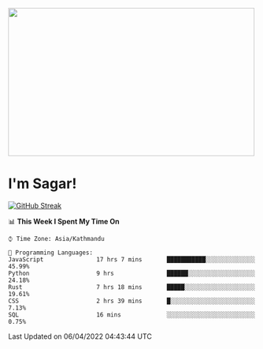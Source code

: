 
<img src="https://media.giphy.com/media/3ornk57KwDXf81rjWM/giphy.gif" width="500" height="300" frameBorder="0" class="giphy-embed" allowFullScreen></img>

#   I'm Sagar!
[![GitHub Streak](https://github-readme-streak-stats.herokuapp.com/?user=sgr2848)](https://git.io/streak-stats)
<!--START_SECTION:waka-->
📊 **This Week I Spent My Time On** 

```text
⌚︎ Time Zone: Asia/Kathmandu

💬 Programming Languages: 
JavaScript               17 hrs 7 mins       ███████████░░░░░░░░░░░░░░   45.99% 
Python                   9 hrs               ██████░░░░░░░░░░░░░░░░░░░   24.18% 
Rust                     7 hrs 18 mins       █████░░░░░░░░░░░░░░░░░░░░   19.61% 
CSS                      2 hrs 39 mins       █░░░░░░░░░░░░░░░░░░░░░░░░   7.13% 
SQL                      16 mins             ░░░░░░░░░░░░░░░░░░░░░░░░░   0.75%

```


 Last Updated on 06/04/2022 04:43:44 UTC
<!--END_SECTION:waka-->
